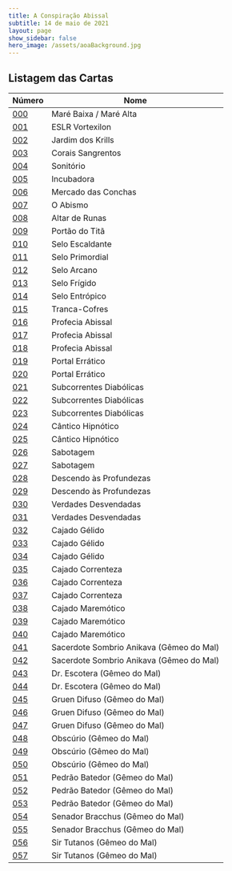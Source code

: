 ```yaml
---
title: A Conspiração Abissal
subtitle: 14 de maio de 2021
layout: page
show_sidebar: false
hero_image: /assets/aoaBackground.jpg
---
```


## Listagem das Cartas

| Número | Nome |
|----|----|
| [000](/tac/000) | Maré Baixa / Maré Alta |
| [001](/tac/001) | ESLR Vortexilon |
| [002](/tac/002) | Jardim dos Krills |
| [003](/tac/003) | Corais Sangrentos |
| [004](/tac/004) | Sonitório |
| [005](/tac/005) | Incubadora |
| [006](/tac/006) | Mercado das Conchas |
| [007](/tac/007) | O Abismo |
| [008](/tac/008) | Altar de Runas |
| [009](/tac/009) | Portão do Titã |
| [010](/tac/010) | Selo Escaldante |
| [011](/tac/011) | Selo Primordial |
| [012](/tac/012) | Selo Arcano |
| [013](/tac/013) | Selo Frígido |
| [014](/tac/014) | Selo Entrópico |
| [015](/tac/015) | Tranca-Cofres |
| [016](/tac/016) | Profecia Abissal |
| [017](/tac/017) | Profecia Abissal |
| [018](/tac/018) | Profecia Abissal |
| [019](/tac/019) | Portal Errático |
| [020](/tac/020) | Portal Errático |
| [021](/tac/021) | Subcorrentes Diabólicas |
| [022](/tac/022) | Subcorrentes Diabólicas |
| [023](/tac/023) | Subcorrentes Diabólicas |
| [024](/tac/024) | Cântico Hipnótico |
| [025](/tac/025) | Cântico Hipnótico |
| [026](/tac/026) | Sabotagem |
| [027](/tac/027) | Sabotagem |
| [028](/tac/028) | Descendo às Profundezas |
| [029](/tac/029) | Descendo às Profundezas |
| [030](/tac/030) | Verdades Desvendadas |
| [031](/tac/031) | Verdades Desvendadas |
| [032](/tac/032) | Cajado Gélido |
| [033](/tac/033) | Cajado Gélido |
| [034](/tac/034) | Cajado Gélido |
| [035](/tac/035) | Cajado Correnteza |
| [036](/tac/036) | Cajado Correnteza |
| [037](/tac/037) | Cajado Correnteza |
| [038](/tac/038) | Cajado Maremótico |
| [039](/tac/039) | Cajado Maremótico |
| [040](/tac/040) | Cajado Maremótico |
| [041](/tac/041) | Sacerdote Sombrio Anikava (Gêmeo do Mal) |
| [042](/tac/042) | Sacerdote Sombrio Anikava (Gêmeo do Mal) |
| [043](/tac/043) | Dr. Escotera (Gêmeo do Mal) |
| [044](/tac/044) | Dr. Escotera (Gêmeo do Mal) |
| [045](/tac/045) | Gruen Difuso (Gêmeo do Mal) |
| [046](/tac/046) | Gruen Difuso (Gêmeo do Mal) |
| [047](/tac/047) | Gruen Difuso (Gêmeo do Mal) |
| [048](/tac/048) | Obscúrio (Gêmeo do Mal) |
| [049](/tac/049) | Obscúrio (Gêmeo do Mal) |
| [050](/tac/050) | Obscúrio (Gêmeo do Mal) |
| [051](/tac/051) | Pedrão Batedor (Gêmeo do Mal) |
| [052](/tac/052) | Pedrão Batedor (Gêmeo do Mal) |
| [053](/tac/053) | Pedrão Batedor (Gêmeo do Mal) |
| [054](/tac/054) | Senador Bracchus (Gêmeo do Mal) |
| [055](/tac/055) | Senador Bracchus (Gêmeo do Mal) |
| [056](/tac/056) | Sir Tutanos (Gêmeo do Mal) |
| [057](/tac/057) | Sir Tutanos (Gêmeo do Mal) |
